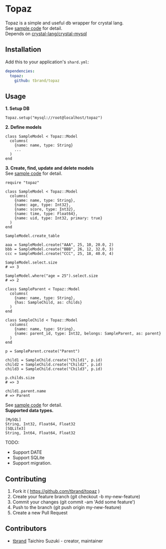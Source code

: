 # Topaz

Topaz is a simple and useful db wrapper for crystal lang.  
See [sample code](https://github.com/tbrand/topaz/blob/master/sample) for detail.  
Depends on [crystal-lang/crystal-mysql](https://github.com/crystal-lang/crystal-mysql)  

## Installation

Add this to your application's `shard.yml`:

```yaml
dependencies:
  topaz:
    github: tbrand/topaz
```

## Usage

**1. Setup DB**
```crystal
Topaz.setup("mysql://root@localhost/topaz")
```

**2. Define models**
```crystal
class SampleModel < Topaz::Model
  columns(
    {name: name, type: String}
    ...
  )
end
```

**3. Create, find, update and delete models**  
See [sample code](https://github.com/tbrand/topaz/blob/master/sample/model.cr) for detail.

```crystal
require "topaz"

class SampleModel < Topaz::Model
  columns(
    {name: name, type: String},
    {name: age, type: Int32},
    {name: score, type: Int32},
    {name: time, type: Float64},
    {name: uid, type: Int32, primary: true}
  )
end

SampleModel.create_table

aaa = SampleModel.create("AAA", 25, 10, 20.0, 2)
bbb = SampleModel.create("BBB", 26, 12, 32.0, 3)
ccc = SampleModel.create("CCC", 25, 18, 40.0, 4)

SampleModel.select.size
# => 3

SampleModel.where("age = 25").select.size
# => 2

class SampleParent < Topaz::Model
  columns(
    {name: name, type: String},
    {has: SampleChild, as: childs}
  )
end

class SampleChild < Topaz::Model
  columns(
    {name: name, type: String},
    {name: parent_id, type: Int32, belongs: SampleParent, as: parent}
  )
end

p = SampleParent.create("Parent")

child1 = SampleChild.create("Child1", p.id)
child2 = SampleChild.create("Child2", p.id)
child3 = SampleChild.create("Child3", p.id)

p.childs.size
# => 3

child1.parent.name
# => Parent

```

See [sample code](https://github.com/tbrand/topaz/blob/master/sample/association.cr) for detail.  
**Supported data types.**
```
[MySQL]
String, Int32, Float64, Float32
[SQLite3]
String, Int64, Float64, Float32
```

TODO:
* Support DATE
* Support SQLite
* Support migration.

## Contributing

1. Fork it ( https://github.com/tbrand/topaz )
2. Create your feature branch (git checkout -b my-new-feature)
3. Commit your changes (git commit -am 'Add some feature')
4. Push to the branch (git push origin my-new-feature)
5. Create a new Pull Request

## Contributors

- [tbrand](https://github.com/tbrand) Taichiro Suzuki - creator, maintainer
